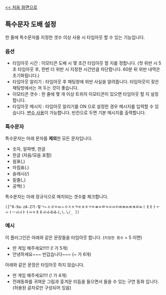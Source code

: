 [<< 처음 화면으로](../index.md)

## 특수문자 도배 설정
한 줄에 특수문자를 지정한 갯수 이상 사용 시 타임아웃 할 수 있는 기능입니다.

### 옵션
* 타임아웃 시간 : 이모티콘 도배 시 몇 초간 타임아웃 할 지를 정합니다. (첫 위반 시 5초 타임아웃 후, 한번 더 위반 시 지정한 시간만큼 차단합니다. 60분 뒤 위반 내역은 초기화됩니다.)
* 타임아웃 알리기 : 타임아웃 후 채팅창에 위반 사실을 알려줍니다. 타임아웃이 잦은 채팅방에서는 꺼 두는 것이 좋습니다.
* 이모티콘 갯수 : 한 줄에 몇 개 이상 트위치 이모티콘이 있으면 타임아웃 할 지 설정합니다.
* 타임아웃 메시지 : 타임아웃 알리기를 ON 으로 설정한 경우 메시지를 입력할 수 있습니다. [변수 사용](../variables.md)이 가능합니다. 빈칸으로 두면 기본 메시지를 출력합니다.

### 특수문자
특수문자는 아래 문자를 **제외**한 모든 문자입니다.
* 숫자, 알파벳, 한글
* 한글 (자음/모음 포함)
* 쉼표(,)
* 마침표(.)
* 슬래시(/)
* 밑줄(_)
* 공백( )

특수문자는 아래 정규식으로 매치되는 갯수를 체크합니다.
```
([^0-9a-zA-Z가-힣ㄱㄴㄷㄹㅁㅂㅅㅇㅈㅊㅋㅌㅍㅎㄲㄸㅃㅆㅉㄳㄵㄶㄺㄻㄼㄽㄾㄿㅀㅄㅣㅔㅐㅏㅜㅗㅓㅡㅟㅚㅑㅕㅛㅠㅒㅖㅘㅝㅙㅞㅢ,\.\/_ ])
```

### 예시
이 플러그인은 아래와 같은 문장들을 타임아웃 합니다. (`지정한 횟수` = 5 이면)
* 딴 게임 해주세요!!!!! (! 가 5개)
* 안녕하세요~~~ 반갑습니다~~~ (~ 가 6개)

아래와 같은 문장은 타임아웃 하지 않습니다.
* 딴 게임 해주세요!!!! (! 가 4개)
* 전래동화를 귀여운 그림과 흥겨운 리듬을 들으면서 들을 수 있는 구연 동화 입니다. (허용된 글자로만 구성되어 있음)